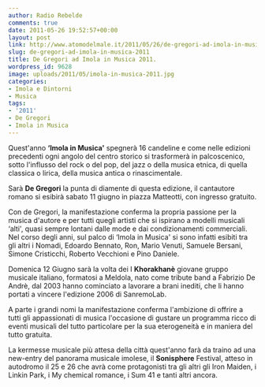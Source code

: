 ```yaml
---
author: Radio Rebelde
comments: true
date: 2011-05-26 19:52:57+00:00
layout: post
link: http://www.atomodelmale.it/2011/05/26/de-gregori-ad-imola-in-musica-2011/
slug: de-gregori-ad-imola-in-musica-2011
title: De Gregori ad Imola in Musica 2011.
wordpress_id: 9628
image: uploads/2011/05/imola-in-musica-2011.jpg
categories:
- Imola e Dintorni
- Musica
tags:
- '2011'
- De Gregori
- Imola in Musica
---
```



Quest'anno **‘Imola in Musica'** spegnerà 16 candeline e come nelle edizioni precedenti ogni angolo del centro storico si trasformerà in palcoscenico, sotto l'influsso del rock o del pop, del jazz o della musica etnica, di quella classica o lirica, della musica antica o rinascimentale.

Sarà **De Gregori** la punta di diamente di questa edizione, il cantautore romano si esibirà sabato 11 giugno in piazza Matteotti, con ingresso gratuito.

Con de Gregori, la manifestazione conferma la propria passione per la musica d'autore e per tutti quegli artisti che si ispirano a modelli musicali ‘alti', quasi sempre lontani dalle mode e dai condizionamenti commerciali. Nel corso degli anni, sul palco di ‘Imola in Musica' si sono infatti esibiti tra gli altri i Nomadi, Edoardo Bennato, Ron, Mario Venuti, Samuele Bersani, Simone Cristicchi, Roberto Vecchioni e Pino Daniele.

Domenica 12 Giugno sarà la volta dei I **Khorakhanè** giovane gruppo musicale italiano, formatosi a Meldola, nato come tribute band a Fabrizio De Andrè, dal 2003 hanno cominciato a lavorare a brani inediti, che li hanno portati a vincere l'edizione 2006 di SanremoLab.

A parte i grandi nomi la manifestazione conferma l'ambizione di offrire a tutti gli appassionati di musica l'occasione di gustare un programma ricco di eventi musicali del tutto particolare per la sua eterogeneità e in maniera del tutto gratuita.

La kermesse musicale più attesa della città quest'anno farà da traino ad una new-entry del panorama musicale imolese, il **Sonisphere** Festival, atteso in autodromo il 25 e 26 che avrà come protagonisti tra gli altri gli Iron Maiden, i Linkin Park, i My chemical romance, i Sum 41 e tanti altri ancora.
